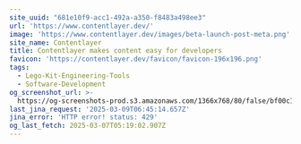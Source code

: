 ```yaml
---
site_uuid: "681e10f9-acc1-492a-a350-f8483a498ee3"
url: 'https://www.contentlayer.dev/'
image: 'https://www.contentlayer.dev/images/beta-launch-post-meta.png'
site_name: Contentlayer
title: Contentlayer makes content easy for developers
favicon: 'https://contentlayer.dev/favicon/favicon-196x196.png'
tags:
  - Lego-Kit-Engineering-Tools
  - Software-Development
og_screenshot_url: >-
  https://og-screenshots-prod.s3.amazonaws.com/1366x768/80/false/bf00c1d7e64868ff0a59f5c65fd580f3726a6e543167cb488f021ab22a63db73.jpeg
last_jina_request: '2025-03-09T06:45:14.657Z'
jina_error: 'HTTP error! status: 429'
og_last_fetch: 2025-03-07T05:19:02.907Z
---
```


